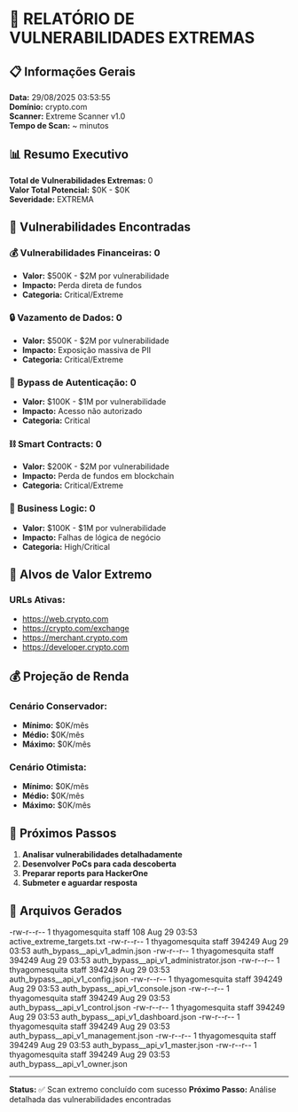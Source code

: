 # 🚨 RELATÓRIO DE VULNERABILIDADES EXTREMAS

## 📋 Informações Gerais

**Data:** 29/08/2025 03:53:55  
**Domínio:** crypto.com  
**Scanner:** Extreme Scanner v1.0  
**Tempo de Scan:** ~ minutos  

## 📊 Resumo Executivo

**Total de Vulnerabilidades Extremas:** 0  
**Valor Total Potencial:** $0K - $0K  
**Severidade:** EXTREMA  

## 🎯 Vulnerabilidades Encontradas

### 💰 Vulnerabilidades Financeiras:        0
- **Valor:** $500K - $2M por vulnerabilidade
- **Impacto:** Perda direta de fundos
- **Categoria:** Critical/Extreme

### 🔒 Vazamento de Dados:        0
- **Valor:** $500K - $2M por vulnerabilidade
- **Impacto:** Exposição massiva de PII
- **Categoria:** Critical/Extreme

### 🔐 Bypass de Autenticação:        0
- **Valor:** $100K - $1M por vulnerabilidade
- **Impacto:** Acesso não autorizado
- **Categoria:** Critical

### ⛓️ Smart Contracts:        0
- **Valor:** $200K - $2M por vulnerabilidade
- **Impacto:** Perda de fundos em blockchain
- **Categoria:** Critical/Extreme

### 💼 Business Logic:        0
- **Valor:** $100K - $1M por vulnerabilidade
- **Impacto:** Falhas de lógica de negócio
- **Categoria:** High/Critical

## 🎯 Alvos de Valor Extremo

### URLs Ativas:
- https://web.crypto.com
- https://crypto.com/exchange
- https://merchant.crypto.com
- https://developer.crypto.com

## 💰 Projeção de Renda

### Cenário Conservador:
- **Mínimo:** $0K/mês
- **Médio:** $0K/mês
- **Máximo:** $0K/mês

### Cenário Otimista:
- **Mínimo:** $0K/mês
- **Médio:** $0K/mês
- **Máximo:** $0K/mês

## 🎯 Próximos Passos

1. **Analisar vulnerabilidades detalhadamente**
2. **Desenvolver PoCs para cada descoberta**
3. **Preparar reports para HackerOne**
4. **Submeter e aguardar resposta**

## 📁 Arquivos Gerados

-rw-r--r--   1 thyagomesquita  staff     108 Aug 29 03:53 active_extreme_targets.txt
-rw-r--r--   1 thyagomesquita  staff  394249 Aug 29 03:53 auth_bypass__api_v1_admin.json
-rw-r--r--   1 thyagomesquita  staff  394249 Aug 29 03:53 auth_bypass__api_v1_administrator.json
-rw-r--r--   1 thyagomesquita  staff  394249 Aug 29 03:53 auth_bypass__api_v1_config.json
-rw-r--r--   1 thyagomesquita  staff  394249 Aug 29 03:53 auth_bypass__api_v1_console.json
-rw-r--r--   1 thyagomesquita  staff  394249 Aug 29 03:53 auth_bypass__api_v1_control.json
-rw-r--r--   1 thyagomesquita  staff  394249 Aug 29 03:53 auth_bypass__api_v1_dashboard.json
-rw-r--r--   1 thyagomesquita  staff  394249 Aug 29 03:53 auth_bypass__api_v1_management.json
-rw-r--r--   1 thyagomesquita  staff  394249 Aug 29 03:53 auth_bypass__api_v1_master.json
-rw-r--r--   1 thyagomesquita  staff  394249 Aug 29 03:53 auth_bypass__api_v1_owner.json

---

**Status:** ✅ Scan extremo concluído com sucesso
**Próximo Passo:** Análise detalhada das vulnerabilidades encontradas
